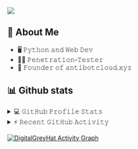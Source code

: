 <img src="hello.gif"/>

## :book: About Me
- 🖥 𝙿𝚢𝚝𝚑𝚘𝚗 𝚊𝚗𝚍 𝚆𝚎𝚋 𝙳𝚎𝚟
- 👨‍💻 𝙿𝚎𝚗𝚎𝚝𝚛𝚊𝚝𝚒𝚘𝚗-𝚃𝚎𝚜𝚝𝚎𝚛
- 💼 𝙵𝚘𝚞𝚗𝚍𝚎𝚛 𝚘𝚏 𝚊𝚗𝚝𝚒𝚋𝚘𝚝𝚌𝚕𝚘𝚞𝚍.𝚡𝚢𝚣

## 📊 Github stats
<details> 
  <summary>💻 𝙶𝚒𝚝𝙷𝚞𝚋 𝙿𝚛𝚘𝚏𝚒𝚕𝚎 𝚂𝚝𝚊𝚝𝚜</summary>
  <br/>
<img alt="DigitalGreyHat's Github Stats" src="https://github-readme-stats.vercel.app/api/?username=DigitalGreyHat&show_icons=true&count_private=true&theme=react&hide_border=true&bg_color=1F222E&title_color=F85D7F&icon_color=F8D866" align="center"/></a><img alt="DigitalGreyHat's Top Languages" src="https://github-readme-stats.vercel.app/api/top-langs/?username=DigitalGreyHat&layout=compact&theme=react&hide_border=true&bg_color=1F222E&title_color=F85D7F&icon_color=F8D866" height="180px"/></a>
  <br/>
  <b>Note:</b> Top languages is only a metric of the languages my public code consists of and doesn't reflect experience or skill level.
  <hr>
  <p align="center"> 
  Visitor count<br>
  <img src="https://profile-counter.glitch.me/digitalgreyhat/count.svg" />
</p>

</details>


<!-- https://github.com/jamesgeorge007/github-activity-readme -->
<details>
  <summary>⚡ 𝚁𝚎𝚌𝚎𝚗𝚝 𝙶𝚒𝚝𝙷𝚞𝚋 𝙰𝚌𝚝𝚒𝚟𝚒𝚝𝚢</summary>
  <br/>

<!--START_SECTION:activity-->
1. 💪 Opened PR [#5](https://github.com/Fx64b/AntiPhishBot/pull/5) in [Fx64b/AntiPhishBot](https://github.com/Fx64b/AntiPhishBot)
<!--END_SECTION:activity-->
</details>

<!-- https://github.com/ashutosh00710/github-readme-activity-graph -->
<a href="https://github.com/ashutosh00710/github-readme-activity-graph"><img alt="DigitalGreyHat Activity Graph" src="https://activity-graph.herokuapp.com/graph?username=DigitalGreyHat&bg_color=1F222E&color=F8D866&line=F85D7F&point=FFFFFF&hide_border=true" /></a>
